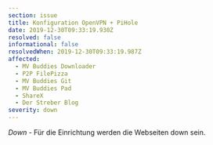 ```yaml
---
section: issue
title: Konfiguration OpenVPN + PiHole
date: 2019-12-30T09:33:19.930Z
resolved: false
informational: false
resolvedWhen: 2019-12-30T09:33:19.987Z
affected:
  - MV Buddies Downloader
  - P2P FilePizza
  - MV Buddies Git
  - MV Buddies Pad
  - ShareX
  - Der Streber Blog
severity: down
---
```

*Down* - Für die Einrichtung werden die Webseiten down sein.
